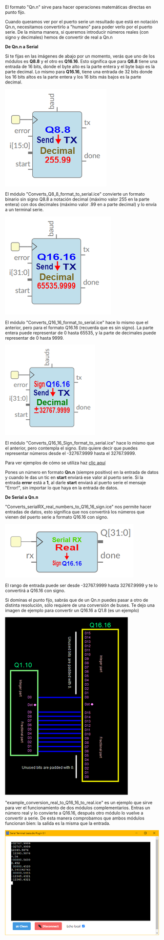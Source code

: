 El formato "Qn.n" sirve para hacer operaciones matemáticas directas en punto fijo.

Cuando queramos ver por el puerto serie un resultado que está en notación Qn.n, necesitamos convertirlo a "humano" para poder verlo por el puerto serie.
De la misma manera, si queremos introducir números reales (con signo y decimales) hemos de convertir de real a Qn.n

**De Qn.n a Serial**

Si te fijas en las imágenes de abajo por un momento, verás que uno de los módulos es **Q8.8** y el otro es **Q16.16**. Esto significa que para **Q8.8** tiene una entrada de 16 bits, donde el byte alto es la parte entera y el byte bajo es la parte decimal. Lo mismo para **Q16.16**, tiene una entrada de 32 bits donde los 16 bits altos es la parte entera y los 16 bits más bajos es la parte decimal.

![](https://github.com/Democrito/repositorios/blob/master/Serial_Maths/image/ConvertQ0808formatSerial.PNG)

El módulo "Converts_Q8_8_format_to_serial.ice" convierte un formato binario sin signo Q8.8 a notación decimal (máximo valor 255 en la parte entera) con dos decimales (máximo valor .99 en a parte decimal) y lo envía a un terminal serie.

![](https://github.com/Democrito/repositorios/blob/master/Serial_Maths/image/ConvertQ1616formatSerial.PNG)

El módulo "Converts_Q16_16_format_to_serial.ice" hace lo mismo que el anterior, pero para el formato Q16.16 (recuerda que es sin signo). La parte entera puede representar de 0 hasta 65535, y la parte de decimales puede representar de 0 hasta 9999.

![](https://github.com/Democrito/repositorios/blob/master/Serial_Maths/image/signQ16_16_to_serial.PNG)

El módulo "Converts_Q16_16_Sign_format_to_serial.ice" hace lo mismo que el anterior, pero contempla el signo. Esto quiere decir que puedes representar números desde el -32767.9999 hasta el 32767.9999.

Para ver ejemplos de cómo se utiliza haz [clic aquí](https://github.com/Democrito/repositorios/tree/master/Maths/div_fix_point#ejemplos-de-implementaci%C3%B3n-a-trav%C3%A9s-del-puerto-serie)

Pones un número en formato **Qn.n** (siempre positivo) en la entrada de datos y cuando le das un tic en **start** enviará ese valor al puerto serie. Si la entrada **error** está a **1**, al darle **start** enviará al puerto serie el mensaje "Error!", sin importar lo que haya en la entrada de datos.

**De Serial a Qn.n**

"Converts_serialRX_real_numbers_to_Q16_16_sign.ice" nos permite hacer entradas de datos, esto significa que nos convertirá los números que vienen del puerto serie a formato Q16.16 con signo.

![](https://github.com/Democrito/repositorios/blob/master/Serial_Maths/image/Real_to_signQ16_16.PNG)

El rango de entrada puede ser desde -32767.9999 hasta 32767.9999 y te lo convertirá a Q16.16 con signo.

Si dominas el punto fijo, sabrás que de un Qn.n puedes pasar a otro de distinta resolución, sólo requiere de una conversión de buses. Te dejo una imagen de ejemplo para convertir un Q16.16 a Q1.8 (es un ejemplo)

![](https://github.com/Democrito/repositorios/blob/master/Serial_Maths/image/casar%20bits.png)

"example_conversion_real_to_Q16_16_to_real.ice" es un ejemplo que sirve para ver el funcionamiento de dos módulos complementarios. Entras un número real y lo convierte a Q16.16, después otro módulo lo vuelve a convertir a serie. De esta manera comprobamos que ambos módulos funcionan bien: la salida es la misma que la entrada.

![](https://github.com/Democrito/repositorios/blob/master/Serial_Maths/image/serial_conversions_examples_Q16_16_fixed_point.PNG)
